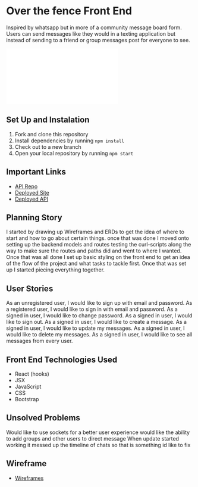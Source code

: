 # Over the fence Front End
Inspired by whatsapp but in more of a community message board form. Users can send messages like they would in a texting application but instead of
sending  to a friend or group messages post for everyone to see.

![Over the fence screenshot](Capstone.pdf)

## Set Up and Instalation
1. Fork and clone this repository
2. Install dependencies by running `npm install`
3. Check out to a new branch
4. Open your local repository by running `npm start`

## Important Links
- [API Repo](https://github.com/PatrickDohn/Overthefence-API)
- [Deployed Site]( https://patrickdohn.github.io/Overthefence-client/)
- [Deployed API](https://git.heroku.com/overthefence.git)

## Planning Story
I started by drawing up Wireframes and ERDs to get the idea of where to start and how to go about certain things.
once that was done I moved onto setting up the backend models and routes testing the curl-scripts along the way to make sure the routes and paths did and went to where I wanted. Once that was all done I set up basic styling on the front end to get an idea of the flow of the project and what tasks to tackle first. Once that was set up I started piecing everything together.

## User Stories
As an unregistered user, I would like to sign up with email and password.
As a registered user, I would like to sign in with email and password.
As a signed in user, I would like to change password.
As a signed in user, I would like to sign out.
As a signed in user, I would like to create a message.
As a signed in user, I would like to update my messages.
As a signed in user, I would like to delete my messages.
As a signed in user, I would like to see all messages from every user.

## Front End Technologies Used
- React (hooks)
- JSX
- JavaScript
- CSS
- Bootstrap

## Unsolved Problems
Would like to use sockets for a better user experience
would like the ability to add groups and other users to direct message
When update started working it messed up the timeline of chats so that is something id like to fix


## Wireframe
- [Wireframes](https://imgur.com/XF7DBqx)
